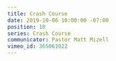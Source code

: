 ```yaml
---
title: Crash Course
date: 2019-10-06 10:00:00 -07:00
position: 10
series: Crash Course
communicator: Pastor Matt Mizell
vimeo_id: 365061022
---
```


